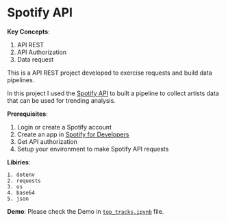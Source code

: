 # Spotify API

**Key Concepts**:
1. API REST
2. API Authorization
3. Data request

This is a API REST project developed to exercise requests and build data pipelines.

In this project I used the [Spotify API](https://developer.spotify.com/documentation/web-api)
to built a pipeline to collect artists data that can be used for trending analysis.

**Prerequisites**:
1. Login or create a Spotify account
2. Create an app in [Spotify for Developers](https://developer.spotify.com/dashboard)
3. Get API authorization
4. Setup your environment to make Spotify API requests

**Libiries**:
```
1. dotenv
2. requests
3. os
4. base64
5. json
```

**Demo**:
Please check the Demo in [```top_tracks.ipynb```](https://github.com/vinicius-nisidozi/spotify-api/blob/main/top_tracks.ipynb) file.
